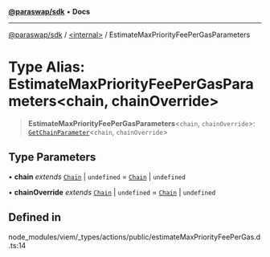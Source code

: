 [**@paraswap/sdk**](../../README.md) • **Docs**

***

[@paraswap/sdk](../../globals.md) / [\<internal\>](../README.md) / EstimateMaxPriorityFeePerGasParameters

# Type Alias: EstimateMaxPriorityFeePerGasParameters\<chain, chainOverride\>

> **EstimateMaxPriorityFeePerGasParameters**\<`chain`, `chainOverride`\>: [`GetChainParameter`](GetChainParameter.md)\<`chain`, `chainOverride`\>

## Type Parameters

• **chain** *extends* [`Chain`](Chain.md) \| `undefined` = [`Chain`](Chain.md) \| `undefined`

• **chainOverride** *extends* [`Chain`](Chain.md) \| `undefined` = [`Chain`](Chain.md) \| `undefined`

## Defined in

node\_modules/viem/\_types/actions/public/estimateMaxPriorityFeePerGas.d.ts:14
